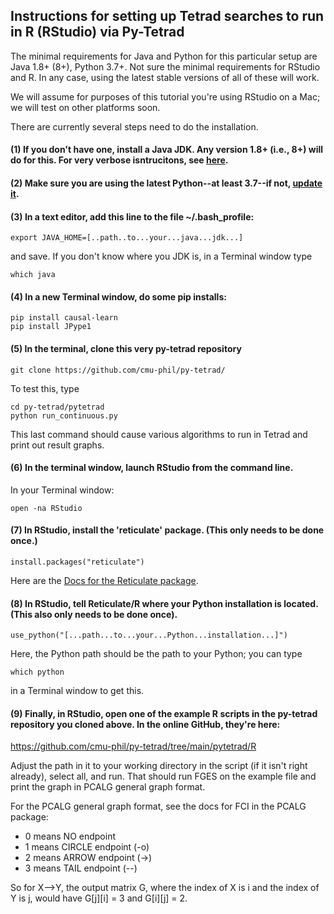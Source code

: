 ## Instructions for setting up Tetrad searches to run in R (RStudio) via Py-Tetrad

The minimal requirements for Java and Python for this particular setup are Java 1.8+ (8+), Python 3.7+. Not sure the minimal requirements for RStudio and R. In any case, using the latest stable versions of all of these will work.

We will assume for purposes of this tutorial you're using RStudio on a Mac; we will test on other platforms soon.

There are currently several steps need to do the installation.

#### (1) If you don't have one, install a Java JDK. Any version 1.8+ (i.e., 8+) will do for this. For very verbose isntrucitons, see [here](https://github.com/cmu-phil/tetrad/wiki/Setting-up-Java-for-Tetrad).

#### (2) Make sure you are using the latest Python--at least 3.7--if not, [update it](https://www.pythoncentral.io/how-to-update-python/). 

#### (3) In a text editor, add this line to the file ~/.bash_profile:
```
export JAVA_HOME=[..path..to...your...java...jdk...]
```
and save. If you don't know where you JDK is, in a Terminal window type 
```
which java
```

#### (4) In a new Terminal window, do some pip installs:
```
pip install causal-learn
pip install JPype1
```

#### (5) In the terminal, clone this very py-tetrad repository
```   
git clone https://github.com/cmu-phil/py-tetrad/
```
To test this, type
```
cd py-tetrad/pytetrad
python run_continuous.py
```
This last command should cause various algorithms to run in Tetrad and print out result graphs.

#### (6) In the terminal window, launch RStudio from the command line.

In your Terminal window:
```
open -na RStudio
```
#### (7) In RStudio, install the 'reticulate' package. (This only needs to be done once.)
```
install.packages("reticulate")
```
Here are the [Docs for the Reticulate package](https://rstudio.github.io/reticulate/).

#### (8) In RStudio, tell Reticulate/R where your Python installation is located. (This also only needs to be done once).
```
use_python("[...path...to...your...Python...installation...]")
```
Here, the Python path should be the path to your Python; you can type 
```
which python
```
in a Terminal window to get this.
 
#### (9) Finally, in RStudio, open one of the example R scripts in the py-tetrad repository you cloned above. In the online GitHub, they're here:

https://github.com/cmu-phil/py-tetrad/tree/main/pytetrad/R

Adjust the path in it to your working directory in the script (if it isn't right already), select all, and run. That should run FGES on the example file and print the graph in PCALG general graph format. 

For the PCALG general graph format, see the docs for FCI in the PCALG package:
* 0 means NO endpoint
* 1 means CIRCLE endpoint (-o)
* 2 means ARROW endpoint (->)
* 3 means TAIL endpoint (--)

So for X-->Y, the output matrix G, where the index of X is i and the index of Y is j, would have G[j][i] = 3 and G[i][j] = 2.
